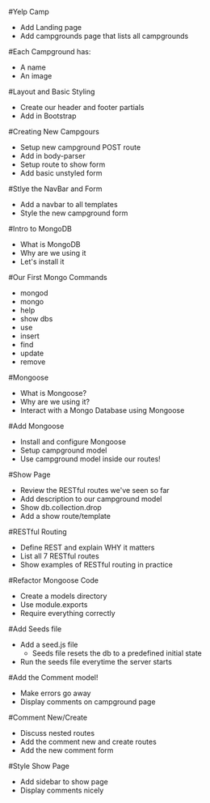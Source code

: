 #Yelp Camp
* Add Landing page
* Add campgrounds page that lists all campgrounds

#Each Campground has:
* A name
* An image

#Layout and Basic Styling
* Create our header and footer partials
* Add in Bootstrap

#Creating New Campgours
* Setup new campground POST route
* Add in body-parser
* Setup route to show form
* Add basic unstyled form

#Stlye the NavBar and Form
* Add a navbar to all templates
* Style the new campground form

#Intro to MongoDB
* What is MongoDB
* Why are we using it
* Let's install it

#Our First Mongo Commands
* mongod
* mongo
* help
* show dbs
* use
* insert
* find
* update
* remove

#Mongoose
* What is Mongoose?
* Why are we using it?
* Interact with a Mongo Database using Mongoose

#Add Mongoose
* Install and configure Mongoose
* Setup campground model
* Use campground model inside our routes!

#Show Page
* Review the RESTful routes we've seen so far
* Add description to our campground model
* Show db.collection.drop
* Add a show route/template

#RESTful Routing
* Define REST and explain WHY it matters
* List all 7 RESTful routes
* Show examples of RESTful routing in practice

#Refactor Mongoose Code
* Create a models directory
* Use module.exports
* Require everything correctly

#Add Seeds file
* Add a seed.js file
    * Seeds file resets the db to a predefined initial state
* Run the seeds file everytime the server starts

#Add the Comment model!
* Make errors go away
* Display comments on campground page

#Comment New/Create
* Discuss nested routes
* Add the comment new and create routes
* Add the new comment form

#Style Show Page
* Add sidebar to show page
* Display comments nicely
